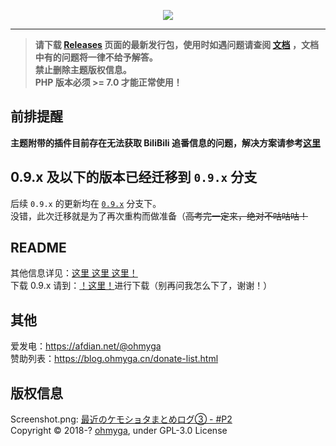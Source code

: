 <p align="center">
  <img src="https://castle.baka.show/static/img/banner.png">
</p>

---
> **请下载 [Releases](https://github.com/bakaomg/castle-Typecho-Theme/releases) 页面的最新发行包，使用时如遇问题请查阅 [文档](https://castle.baka.show/) ，文档中有的问题将一律不给予解答。**
<br>**禁止删除主题版权信息。**
<br>**PHP 版本必须 >= 7.0 才能正常使用！**

## 前排提醒
**主题附带的插件目前存在无法获取 BiliBili 追番信息的问题，解决方案请参考[这里](https://github.com/bakaomg/castle-Typecho-Theme/issues/18#issuecomment-743772640)**

## 0.9.x 及以下的版本已经迁移到 `0.9.x` 分支
后续 `0.9.x` 的更新均在 [`0.9.x`](https://github.com/bakaomg/castle-Typecho-Theme/tree/0.9.x) 分支下。<br>
没错，此次迁移就是为了再次重构而做准备（~~高考完一定来，绝对不咕咕咕！~~

## README
其他信息详见：[这里 这里 这里！](https://github.com/bakaomg/castle-Typecho-Theme/blob/0.9.x/README.md)<br>
下载 0.9.x 请到：[！这里！](https://github.com/bakaomg/castle-Typecho-Theme/releases)进行下载（别再问我怎么下了，谢谢！）

## 其他
爱发电：https://afdian.net/@ohmyga<br>
赞助列表：https://blog.ohmyga.cn/donate-list.html<br>

## 版权信息
Screenshot.png: [最近のケモショタまとめログ③ - #P2](https://www.pixiv.net/artworks/66074820?p=2)<br>
Copyright &copy; 2018-? [ohmyga](https://github.com/bakaomg), under GPL-3.0 License
